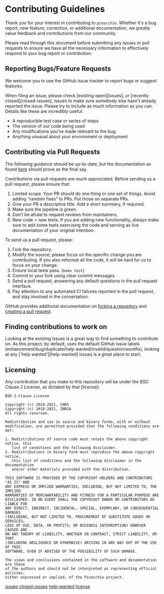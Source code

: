 # Contributing Guidelines
Thank you for your interest in contributing to `pinocchio`.
Whether it's a bug report, new feature, correction, or additional
documentation, we greatly value feedback and contributions from our community.

Please read through this document before submitting any issues or pull requests to ensure we have all the necessary
information to effectively respond to your bug report or contribution.

## Reporting Bugs/Feature Requests
We welcome you to use the GitHub issue tracker to report bugs or suggest features.

When filing an issue, please check [existing open][issues], or [recently closed][closed-issues], issues to make sure
 somebody else hasn't already reported the issue.
Please try to include as much information as you can. Details like these are incredibly useful:

  * A reproducible test case or series of steps
  * The version of our code being used
  * Any modifications you've made relevant to the bug
  * Anything unusual about your environment or deployment

## Contributing via Pull Requests
The following guidance should be up-to-date, but the documentation as found [here](https://gepettoweb.laas.fr/doc/stack-of-tasks/pinocchio/master/doxygen-html/) should prove as the final say.

Contributions via pull requests are much appreciated.
Before sending us a pull request, please ensure that:

 1. Limited scope. Your PR should do one thing or one set of things. Avoid adding “random fixes” to PRs. Put those on separate PRs.
 2. Give your PR a descriptive title. Add a short summary, if required.
 3. Make sure the pipeline is green.
 4. Don’t be afraid to request reviews from maintainers.
 5. New code = new tests. If you are adding new functionality, always make sure to add some tests exercising the code and serving as live documentation of your original intention.

To send us a pull request, please:

 1. Fork the repository.
 2. Modify the source; please focus on the specific change you are contributing. If you also reformat all the code, it will be hard for us to focus on your change.
 3. Ensure local tests pass. (`make test`)
 4. Commit to your fork using clear commit messages.
 5. Send a pull request, answering any default questions in the pull request interface.
 6. Pay attention to any automated CI failures reported in the pull request, and stay involved in the conversation.

GitHub provides additional documentation on [forking a repository](https://help.github.com/articles/fork-a-repo/) and [creating a pull request](https://help.github.com/articles/creating-a-pull-request/).

## Finding contributions to work on
Looking at the existing issues is a great way to find something to contribute on.
As this project, by default, uses the default GitHub issue labels (enhancement/bug/duplicate/help wanted/invalid/question/wontfix), looking at any ['help wanted'][help-wanted] issues is a great place to start.

## Licensing
Any contribution that you make to this repository will be under the BSD Clause 2 License, as dictated by that [license]:

~~~
BSD 2-Clause License

Copyright (c) 2014-2021, CNRS 
Copyright (c) 2018-2021, INRIA
All rights reserved.

Redistribution and use in source and binary forms, with or without
modification, are permitted provided that the following conditions are met:

1. Redistributions of source code must retain the above copyright notice, this
   list of conditions and the following disclaimer.
2. Redistributions in binary form must reproduce the above copyright notice,
   this list of conditions and the following disclaimer in the documentation
   and/or other materials provided with the distribution.

THIS SOFTWARE IS PROVIDED BY THE COPYRIGHT HOLDERS AND CONTRIBUTORS "AS IS" AND
ANY EXPRESS OR IMPLIED WARRANTIES, INCLUDING, BUT NOT LIMITED TO, THE IMPLIED
WARRANTIES OF MERCHANTABILITY AND FITNESS FOR A PARTICULAR PURPOSE ARE
DISCLAIMED. IN NO EVENT SHALL THE COPYRIGHT OWNER OR CONTRIBUTORS BE LIABLE FOR
ANY DIRECT, INDIRECT, INCIDENTAL, SPECIAL, EXEMPLARY, OR CONSEQUENTIAL DAMAGES
(INCLUDING, BUT NOT LIMITED TO, PROCUREMENT OF SUBSTITUTE GOODS OR SERVICES;
LOSS OF USE, DATA, OR PROFITS; OR BUSINESS INTERRUPTION) HOWEVER CAUSED AND
ON ANY THEORY OF LIABILITY, WHETHER IN CONTRACT, STRICT LIABILITY, OR TORT
(INCLUDING NEGLIGENCE OR OTHERWISE) ARISING IN ANY WAY OUT OF THE USE OF THIS
SOFTWARE, EVEN IF ADVISED OF THE POSSIBILITY OF SUCH DAMAGE.

The views and conclusions contained in the software and documentation are those
of the authors and should not be interpreted as representing official policies,
either expressed or implied, of the Pinocchio project.
~~~

[issues](https://github.com/stack-of-tasks/pinocchio/issues)
[closed-issues](https://github.com/stack-of-tasks/pinocchio/issues?utf8=%E2%9C%93&q=is%3Aissue%20is%3Aclosed%20)
[help-wanted](https://github.com/stack-of-tasks/pinocchio/issues?q=is%3Aopen+is%3Aissue+label%3A%22help+wanted%22)
[license](https://opensource.org/licenses/BSD-2-Clause)
